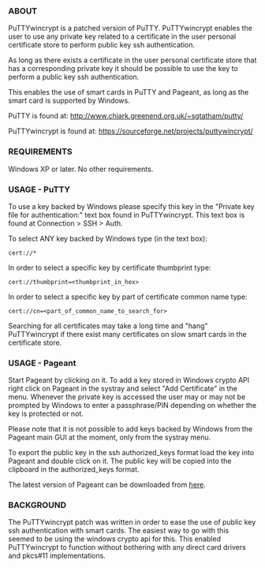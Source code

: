 <h3>ABOUT</h3>
PuTTYwincrypt is a patched version of PuTTY. PuTTYwincrypt enables the user to use any private key related to a certificate in the user personal certificate store to perform public key ssh authentication.

As long as there exists a certificate in the user personal certificate store that has a corresponding private key it should be possible to use the key to perform a public key ssh authentication.

This enables the use of smart cards in PuTTY and Pageant, as long as the smart card is supported by Windows.

PuTTY is found at: http://www.chiark.greenend.org.uk/~sgtatham/putty/

PuTTYwincrypt is found at: https://sourceforge.net/projects/puttywincrypt/

<h3>REQUIREMENTS</h3>
Windows XP or later. No other requirements.

<h3>USAGE - PuTTY</h3>
To use a key backed by Windows please specify this key in the "Private key file for authentication:" text box found in PuTTYwincrypt. This text box is found at Connection > SSH > Auth.

To select ANY key backed by Windows type (in the text box):

`cert://*`

In order to select a specific key by certificate thumbprint type:

`cert://thumbprint=<thumbprint_in_hex>`

In order to select a specific key by part of certificate common name type:

`cert://cn=<part_of_common_name_to_search_for>`

Searching for all certificates may take a long time and "hang" PuTTYwincrypt if there exist many certificates on slow smart cards in the certificate store.

<h3>USAGE - Pageant</h3>
Start Pageant by clicking on it. To add a key stored in Windows crypto API right click on Pageant in the systray and select "Add Certificate" in the menu. Whenever the private key is accessed the user may or may not be prompted by Windows to enter a passphrase/PIN depending on whether the key is protected or not.

Please note that it is not possible to add keys backed by Windows from the Pageant main GUI at the moment, only from the systray menu.

To export the public key in the ssh authorized_keys format load the key into Pageant and double click on it. The public key will be copied into the clipboard in the authorized_keys format.

The latest version of Pageant can be downloaded from [here](https://sourceforge.net/projects/puttywincrypt/files/latest/download).

<h3>BACKGROUND</h3>
The PuTTYwincrypt patch was written in order to ease the use of public key ssh authentication with smart cards. The easiest way to go with this seemed to be using the windows crypto api for this. This enabled PuTTYwincrypt to function without bothering with any direct card drivers and pkcs#11 implementations.
